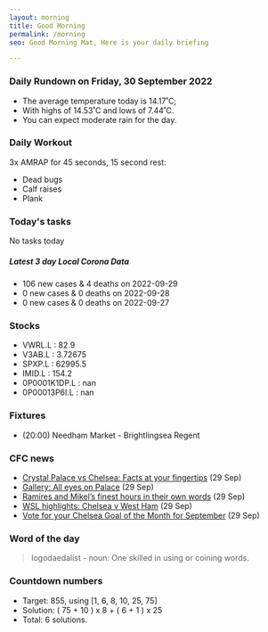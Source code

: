 ```yaml
---
layout: morning
title: Good Morning
permalink: /morning
seo: Good Morning Mat, Here is your daily briefing

---
```


<!-- weather_marker starts -->
### Daily Rundown on Friday, 30 September 2022

- The average temperature today is 14.17˚C;
- With highs of 14.53˚C and lows of 7.44˚C.
- You can expect moderate rain for the day.

<!-- weather_marker ends -->

### Daily Workout
<!-- workout_marker starts -->
3x AMRAP for 45 seconds, 15 second rest:

- Dead bugs
- Calf raises
- Plank

<!-- workout_marker ends -->

### Today's tasks
<!-- task_marker starts -->
No tasks today
<!-- task_marker ends -->

<!-- c19_marker starts -->
##### Latest 3 day Local Corona Data

- 106 new cases & 4 deaths on 2022-09-29
- 0 new cases & 0 deaths on 2022-09-28
- 0 new cases & 0 deaths on 2022-09-27

<!-- c19_marker ends -->

### Stocks

<!-- stocks_marker starts -->

- VWRL.L : 82.9
- V3AB.L : 3.72675
- SPXP.L : 62995.5
- IMID.L : 154.2
- 0P0001K1DP.L : nan
- 0P00013P6I.L : nan

<!-- stocks_marker ends -->

### Fixtures

<!-- sports_marker starts -->

<ul>
<li>(20:00) Needham Market - Brightlingsea Regent</li>
</ul>

<!-- sports_marker ends -->

### CFC news

<!-- cfc_marker starts -->
- [Crystal Palace vs Chelsea: Facts at your fingertips](https://chelseafc.com/en/news/article/crystal-palace-vs-chelsea-facts-at-your-fingertips) (29 Sep)
- [Gallery: All eyes on Palace](https://chelseafc.com/en/news/article/gallery-all-eyes-on-palace) (29 Sep)
- [Ramires and Mikel’s finest hours in their own words](https://chelseafc.com/en/news/article/ramires-and-mikels-finest-hours-in-their-own-words) (29 Sep)
- [WSL highlights: Chelsea v West Ham](https://chelseafc.com/en/video/chelsea-women-3-1-west-ham-women-or-wsl-highlights) (29 Sep)
- [Vote for your Chelsea Goal of the Month for September](https://chelseafc.com/en/news/article/vote-for-your-chelsea-goal-of-the-month-for-september) (29 Sep)

<!-- cfc_marker ends -->

### Word of the day
<!-- word_marker starts -->

 > logodaedalist - noun: One skilled in using or coining words.

<!-- word_marker ends -->

### Countdown numbers
<!-- game_marker starts -->

- Target: 855, using [1, 6, 8, 10, 25, 75]
- Solution: ( 75 + 10 ) x 8 + ( 6 + 1 ) x 25
- Total: 6 solutions.

<!-- game_marker ends -->